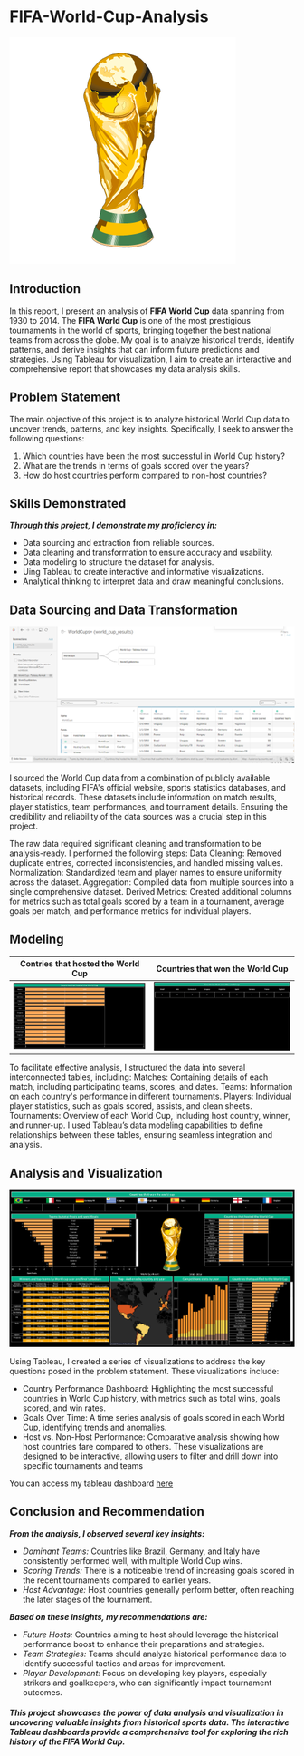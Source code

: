 # FIFA-World-Cup-Analysis

![](https://github.com/paragon-tech001/FIFA-World-Cup-Analysis/blob/main/World%20Cup%20logo.png)

## Introduction

In this report, I present an analysis of **FIFA World Cup** data spanning from 1930 to 2014. The **FIFA World Cup** is one of the most prestigious tournaments in the world of sports, bringing together the best national teams from across the globe. My goal is to analyze historical trends, identify patterns, and derive insights that can inform future predictions and strategies. Using Tableau for visualization, I aim to create an interactive and comprehensive report that showcases my data analysis skills.

## Problem Statement

The main objective of this project is to analyze historical World Cup data to uncover trends, patterns, and key insights. Specifically, I seek to answer the following questions:
1. Which countries have been the most successful in World Cup history?
2. What are the trends in terms of goals scored over the years?
3. How do host countries perform compared to non-host countries?

## Skills Demonstrated

**_Through this project, I demonstrate my proficiency in:_**

- Data sourcing and extraction from reliable sources.
- Data cleaning and transformation to ensure accuracy and usability.
- Data modeling to structure the dataset for analysis.
- Uing Tableau to create interactive and informative visualizations.
- Analytical thinking to interpret data and draw meaningful conclusions.

## Data Sourcing and Data Transformation

![](https://github.com/paragon-tech001/FIFA-World-Cup-Analysis/blob/main/Data%20sourcing.PNG)

I sourced the World Cup data from a combination of publicly available datasets, including FIFA's official website, sports statistics databases, and historical records. These datasets include information on match results, player statistics, team performances, and tournament details. Ensuring the credibility and reliability of the data sources was a crucial step in this project.

The raw data required significant cleaning and transformation to be analysis-ready. I performed the following steps:
Data Cleaning: Removed duplicate entries, corrected inconsistencies, and handled missing values.
Normalization: Standardized team and player names to ensure uniformity across the dataset.
Aggregation: Compiled data from multiple sources into a single comprehensive dataset.
Derived Metrics: Created additional columns for metrics such as total goals scored by a team in a tournament, average goals per match, and performance metrics for individual players.

## Modeling

Contries that hosted the World Cup                                                                                |   Countries that won the World Cup
:---------------------------------------------:                                                                   |:------------------------------------------:
![](https://github.com/paragon-tech001/FIFA-World-Cup-Analysis/blob/main/countries_that_hosted_the_world_cup.PNG) | ![](https://github.com/paragon-tech001/FIFA-World-Cup-Analysis/blob/main/countries_that_won_the_world_cup.PNG)

To facilitate effective analysis, I structured the data into several interconnected tables, including:
Matches: Containing details of each match, including participating teams, scores, and dates.
Teams: Information on each country's performance in different tournaments.
Players: Individual player statistics, such as goals scored, assists, and clean sheets.
Tournaments: Overview of each World Cup, including host country, winner, and runner-up.
I used Tableau’s data modeling capabilities to define relationships between these tables, ensuring seamless integration and analysis.

## Analysis and Visualization

![](https://github.com/paragon-tech001/FIFA-World-Cup-Analysis/blob/main/World%20Cup%20Result%201930-2014.png)

Using Tableau, I created a series of visualizations to address the key questions posed in the problem statement. These visualizations include:
- Country Performance Dashboard: Highlighting the most successful countries in World Cup history, with metrics such as total wins, goals scored, and win rates.
- Goals Over Time: A time series analysis of goals scored in each World Cup, identifying trends and anomalies.
- Host vs. Non-Host Performance: Comparative analysis showing how host countries fare compared to others.
These visualizations are designed to be interactive, allowing users to filter and drill down into specific tournaments and teams

You can access my tableau dashboard [here](https://public.tableau.com/app/profile/azeez.olasupo/viz/WorldCupResult1930-2014_17115406834980/WorldCupResult1930-2014)

## Conclusion and Recommendation

**_From the analysis, I observed several key insights:_**

- _Dominant Teams:_ Countries like Brazil, Germany, and Italy have consistently performed well, with multiple World Cup wins.
- _Scoring Trends:_ There is a noticeable trend of increasing goals scored in the recent tournaments compared to earlier years.
- _Host Advantage:_ Host countries generally perform better, often reaching the later stages of the tournament.


**_Based on these insights, my recommendations are:_**
- _Future Hosts:_ Countries aiming to host should leverage the historical performance boost to enhance their preparations and strategies.
- _Team Strategies:_ Teams should analyze historical performance data to identify successful tactics and areas for improvement.
- _Player Development:_ Focus on developing key players, especially strikers and goalkeepers, who can significantly impact tournament outcomes.


#### _This project showcases the power of data analysis and visualization in uncovering valuable insights from historical sports data. The interactive Tableau dashboards provide a comprehensive tool for exploring the rich history of the FIFA World Cup._





